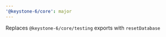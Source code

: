 ```yaml
---
'@keystone-6/core': major
---
```


Replaces `@keystone-6/core/testing` exports with `resetDatabase`
